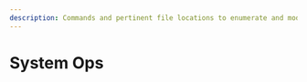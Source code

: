 ```yaml
---
description: Commands and pertinent file locations to enumerate and modify a Linux system.
---
```


# System Ops

